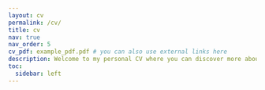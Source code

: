 ```yaml
---
layout: cv
permalink: /cv/
title: cv
nav: true
nav_order: 5
cv_pdf: example_pdf.pdf # you can also use external links here
description: Welcome to my personal CV where you can discover more about my research interests and personal experiences.
toc:
  sidebar: left
---
```

